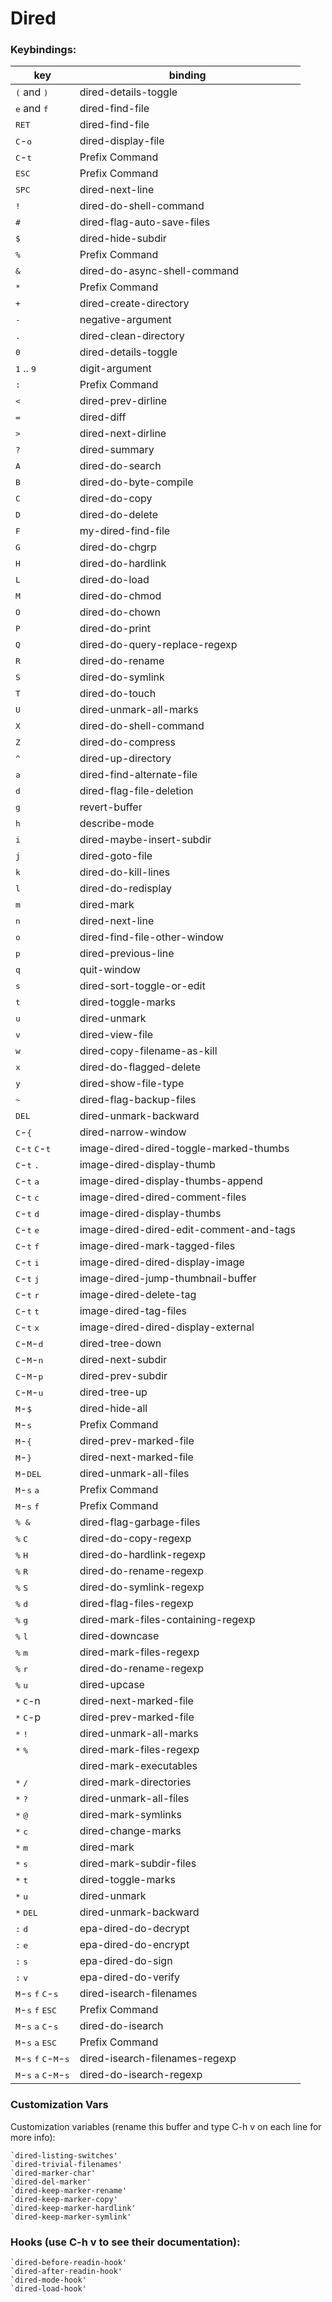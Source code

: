 <link href="//netdna.bootstrapcdn.com/twitter-bootstrap/2.3.2/css/bootstrap-combined.min.css" rel="stylesheet"/>
<link rel="stylesheet" href="keys.css" type="text/css" />
<script src="//netdna.bootstrapcdn.com/twitter-bootstrap/2.3.2/js/bootstrap.min.js"></script>

# Dired 

### Keybindings:


 | key                                                                           | binding                                 |
 |-------------------------------------------------------------------------------|-----------------------------------------|
 | <kbd>(</kbd> and <kbd>)</kbd>                                                 | dired-details-toggle                    |
 | <kbd>e</kbd> and <kbd>f</kbd>                                                 | dired-find-file                         |
 | <kbd>RET</kbd>                                                                | dired-find-file                         |
 | <kbd>C</kbd>-<kbd>o</kbd>                                                     | dired-display-file                      |
 | <kbd>C</kbd>-<kbd>t</kbd>                                                     | Prefix Command                          |
 | <kbd>ESC</kbd>                                                                | Prefix Command                          |
 | <kbd>SPC</kbd>                                                                | dired-next-line                         |
 | <kbd>!</kbd>                                                                  | dired-do-shell-command                  |
 | <kbd>#</kbd>                                                                  | dired-flag-auto-save-files              |
 | <kbd>$</kbd>                                                                  | dired-hide-subdir                       |
 | <kbd>%</kbd>                                                                  | Prefix Command                          |
 | <kbd>&</kbd>                                                                  | dired-do-async-shell-command            |
 | <kbd>*</kbd>                                                                  | Prefix Command                          |
 | <kbd>+</kbd>                                                                  | dired-create-directory                  |
 | <kbd>-</kbd>                                                                  | negative-argument                       |
 | <kbd>.</kbd>                                                                  | dired-clean-directory                   |
 | <kbd>0</kbd>                                                                  | dired-details-toggle                    |
 | <kbd>1</kbd> .. <kbd>9</kbd>                                                  | digit-argument                          |
 | <kbd>:</kbd>                                                                  | Prefix Command                          |
 | <kbd>&lt;</kbd>                                                                  | dired-prev-dirline                      |
 | <kbd>=</kbd>                                                                  | dired-diff                              |
 | <kbd>&gt;</kbd>                                                                  | dired-next-dirline                      |
 | <kbd>?</kbd>                                                                  | dired-summary                           |
 | <kbd>A</kbd>                                                                  | dired-do-search                         |
 | <kbd>B</kbd>                                                                  | dired-do-byte-compile                   |
 | <kbd>C</kbd>                                                                  | dired-do-copy                           |
 | <kbd>D</kbd>                                                                  | dired-do-delete                         |
 | <kbd>F</kbd>                                                                  | my-dired-find-file                      |
 | <kbd>G</kbd>                                                                  | dired-do-chgrp                          |
 | <kbd>H</kbd>                                                                  | dired-do-hardlink                       |
 | <kbd>L</kbd>                                                                  | dired-do-load                           |
 | <kbd>M</kbd>                                                                  | dired-do-chmod                          |
 | <kbd>O</kbd>                                                                  | dired-do-chown                          |
 | <kbd>P</kbd>                                                                  | dired-do-print                          |
 | <kbd>Q</kbd>                                                                  | dired-do-query-replace-regexp           |
 | <kbd>R</kbd>                                                                  | dired-do-rename                         |
 | <kbd>S</kbd>                                                                  | dired-do-symlink                        |
 | <kbd>T</kbd>                                                                  | dired-do-touch                          |
 | <kbd>U</kbd>                                                                  | dired-unmark-all-marks                  |
 | <kbd>X</kbd>                                                                  | dired-do-shell-command                  |
 | <kbd>Z</kbd>                                                                  | dired-do-compress                       |
 | <kbd>^</kbd>                                                                  | dired-up-directory                      |
 | <kbd>a</kbd>                                                                  | dired-find-alternate-file               |
 | <kbd>d</kbd>                                                                  | dired-flag-file-deletion                |
 | <kbd>g</kbd>                                                                  | revert-buffer                           |
 | <kbd>h</kbd>                                                                  | describe-mode                           |
 | <kbd>i</kbd>                                                                  | dired-maybe-insert-subdir               |
 | <kbd>j</kbd>                                                                  | dired-goto-file                         |
 | <kbd>k</kbd>                                                                  | dired-do-kill-lines                     |
 | <kbd>l</kbd>                                                                  | dired-do-redisplay                      |
 | <kbd>m</kbd>                                                                  | dired-mark                              |
 | <kbd>n</kbd>                                                                  | dired-next-line                         |
 | <kbd>o</kbd>                                                                  | dired-find-file-other-window            |
 | <kbd>p</kbd>                                                                  | dired-previous-line                     |
 | <kbd>q</kbd>                                                                  | quit-window                             |
 | <kbd>s</kbd>                                                                  | dired-sort-toggle-or-edit               |
 | <kbd>t</kbd>                                                                  | dired-toggle-marks                      |
 | <kbd>u</kbd>                                                                  | dired-unmark                            |
 | <kbd>v</kbd>                                                                  | dired-view-file                         |
 | <kbd>w</kbd>                                                                  | dired-copy-filename-as-kill             |
 | <kbd>x</kbd>                                                                  | dired-do-flagged-delete                 |
 | <kbd>y</kbd>                                                                  | dired-show-file-type                    |
 | <kbd>~</kbd>                                                                  | dired-flag-backup-files                 |
 | <kbd>DEL</kbd>                                                                | dired-unmark-backward                   |
 | <kbd>C</kbd>-<kbd>{</kbd>                                                     | dired-narrow-window                     |
 | <kbd>C</kbd>-<kbd>t</kbd> <kbd>C</kbd>-<kbd>t</kbd>                           | image-dired-dired-toggle-marked-thumbs  |
 | <kbd>C</kbd>-<kbd>t</kbd> <kbd>.</kbd>                                        | image-dired-display-thumb               |
 | <kbd>C</kbd>-<kbd>t</kbd> <kbd>a</kbd>                                        | image-dired-display-thumbs-append       |
 | <kbd>C</kbd>-<kbd>t</kbd> <kbd>c</kbd>                                        | image-dired-dired-comment-files         |
 | <kbd>C</kbd>-<kbd>t</kbd> <kbd>d</kbd>                                        | image-dired-display-thumbs              |
 | <kbd>C</kbd>-<kbd>t</kbd> <kbd>e</kbd>                                        | image-dired-dired-edit-comment-and-tags |
 | <kbd>C</kbd>-<kbd>t</kbd> <kbd>f</kbd>                                        | image-dired-mark-tagged-files           |
 | <kbd>C</kbd>-<kbd>t</kbd> <kbd>i</kbd>                                        | image-dired-dired-display-image         |
 | <kbd>C</kbd>-<kbd>t</kbd> <kbd>j</kbd>                                        | image-dired-jump-thumbnail-buffer       |
 | <kbd>C</kbd>-<kbd>t</kbd> <kbd>r</kbd>                                        | image-dired-delete-tag                  |
 | <kbd>C</kbd>-<kbd>t</kbd> <kbd>t</kbd>                                        | image-dired-tag-files                   |
 | <kbd>C</kbd>-<kbd>t</kbd> <kbd>x</kbd>                                        | image-dired-dired-display-external      |
 | <kbd>C</kbd>-<kbd>M</kbd>-<kbd>d</kbd>                                        | dired-tree-down                         |
 | <kbd>C</kbd>-<kbd>M</kbd>-<kbd>n</kbd>                                        | dired-next-subdir                       |
 | <kbd>C</kbd>-<kbd>M</kbd>-<kbd>p</kbd>                                        | dired-prev-subdir                       |
 | <kbd>C</kbd>-<kbd>M</kbd>-<kbd>u</kbd>                                        | dired-tree-up                           |
 | <kbd>M</kbd>-<kbd>$</kbd>                                                     | dired-hide-all                          |
 | <kbd>M</kbd>-<kbd>s</kbd>                                                     | Prefix Command                          |
 | <kbd>M</kbd>-<kbd>{</kbd>                                                     | dired-prev-marked-file                  |
 | <kbd>M</kbd>-<kbd>}</kbd>                                                     | dired-next-marked-file                  |
 | <kbd>M</kbd>-<kbd>DEL</kbd>                                                   | dired-unmark-all-files                  |
 | <kbd>M</kbd>-<kbd>s</kbd> <kbd>a</kbd>                                        | Prefix Command                          |
 | <kbd>M</kbd>-<kbd>s</kbd> <kbd>f</kbd>                                        | Prefix Command                          |
 | <kbd>%</kbb> <kbd>&</kbd>                                                     | dired-flag-garbage-files                |
 | <kbd>%</kbd> <kbd>C</kbd>                                                     | dired-do-copy-regexp                    |
 | <kbd>%</kbd> <kbd>H</kbd>                                                     | dired-do-hardlink-regexp                |
 | <kbd>%</kbd> <kbd>R</kbd>                                                     | dired-do-rename-regexp                  |
 | <kbd>%</kbd> <kbd>S</kbd>                                                     | dired-do-symlink-regexp                 |
 | <kbd>%</kbd> <kbd>d</kbd>                                                     | dired-flag-files-regexp                 |
 | <kbd>%</kbd> <kbd>g</kbd>                                                     | dired-mark-files-containing-regexp      |
 | <kbd>%</kbd> <kbd>l</kbd>                                                     | dired-downcase                          |
 | <kbd>%</kbd> <kbd>m</kbd>                                                     | dired-mark-files-regexp                 |
 | <kbd>%</kbd> <kbd>r</kbd>                                                     | dired-do-rename-regexp                  |
 | <kbd>%</kbd> <kbd>u</kbd>                                                     | dired-upcase                            |
 | <kbd>*</kbd> <kbd>C</kbd>-n                                                   | dired-next-marked-file                  |
 | <kbd>*</kbd> <kbd>C</kbd>-p                                                   | dired-prev-marked-file                  |
 | <kbd>*</kbd> <kbd>!</kbd>                                                     | dired-unmark-all-marks                  |
 | <kbd>*</kbd> <kbd>%</kbd>                                                     | dired-mark-files-regexp                 |
 | <kbd>*</kbd> <kbd>*</kbd>                                                     | dired-mark-executables                  |
 | <kbd>*</kbd> <kbd>/</kbd>                                                     | dired-mark-directories                  |
 | <kbd>*</kbd> <kbd>?</kbd>                                                     | dired-unmark-all-files                  |
 | <kbd>*</kbd> <kbd>@</kbd>                                                     | dired-mark-symlinks                     |
 | <kbd>*</kbd> <kbd>c</kbd>                                                     | dired-change-marks                      |
 | <kbd>*</kbd> <kbd>m</kbd>                                                     | dired-mark                              |
 | <kbd>*</kbd> <kbd>s</kbd>                                                     | dired-mark-subdir-files                 |
 | <kbd>*</kbd> <kbd>t</kbd>                                                     | dired-toggle-marks                      |
 | <kbd>*</kbd> <kbd>u</kbd>                                                     | dired-unmark                            |
 | <kbd>*</kbd> <kbd>DEL</kbd>                                                   | dired-unmark-backward                   |
 | <kbd>:</kbd> <kbd>d</kbd>                                                     | epa-dired-do-decrypt                    |
 | <kbd>:</kbd> <kbd>e</kbd>                                                     | epa-dired-do-encrypt                    |
 | <kbd>:</kbd> <kbd>s</kbd>                                                     | epa-dired-do-sign                       |
 | <kbd>:</kbd> <kbd>v</kbd>                                                     | epa-dired-do-verify                     |
 | <kbd>M</kbd>-<kbd>s</kbd> <kbd>f</kbd> <kbd>C</kbd>-<kbd>s</kbd>              | dired-isearch-filenames                 |
 | <kbd>M</kbd>-<kbd>s</kbd> <kbd>f</kbd> <kbd>ESC</kbd>                         | Prefix Command                          |
 | <kbd>M</kbd>-<kbd>s</kbd> <kbd>a</kbd> <kbd>C</kbd>-<kbd>s</kbd>              | dired-do-isearch                        |
 | <kbd>M</kbd>-<kbd>s</kbd> <kbd>a</kbd> <kbd>ESC</kbd>                         | Prefix Command                          |
 | <kbd>M</kbd>-<kbd>s</kbd> <kbd>f</kbd> <kbd>C</kbd>-<kbd>M</kbd>-<kbd>s</kbd> | dired-isearch-filenames-regexp          |
 | <kbd>M</kbd>-<kbd>s</kbd> <kbd>a</kbd> <kbd>C</kbd>-<kbd>M</kbd>-<kbd>s</kbd> | dired-do-isearch-regexp                 |


### Customization Vars

Customization variables (rename this buffer and type C-h v on each line
for more info):

    `dired-listing-switches'
    `dired-trivial-filenames'
    `dired-marker-char'
    `dired-del-marker'
    `dired-keep-marker-rename'
    `dired-keep-marker-copy'
    `dired-keep-marker-hardlink'
    `dired-keep-marker-symlink'

### Hooks (use C-h v to see their documentation):

    `dired-before-readin-hook'
    `dired-after-readin-hook'
    `dired-mode-hook'
    `dired-load-hook'


